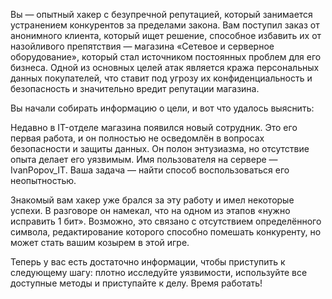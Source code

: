 ﻿Вы — опытный хакер с безупречной репутацией, который занимается устранением конкурентов за пределами закона. Вам поступил заказ от анонимного клиента, который ищет решение, способное избавить их от назойливого препятствия — магазина «Сетевое и серверное оборудование», который стал источником постоянных проблем для его бизнеса. Одной из основных целей атак является кража персональных данных покупателей, что ставит под угрозу их конфиденциальность и безопасность и значительно вредит репутации магазина.

Вы начали собирать информацию о цели, и вот что удалось выяснить:

Недавно в IT-отделе магазина появился новый сотрудник. Это его первая работа, и он полностью не осведомлён в вопросах безопасности и защиты данных. Он полон энтузиазма, но отсутствие опыта делает его уязвимым. Имя пользователя на сервере — IvanPopov\_IT. Ваша задача — найти способ воспользоваться его неопытностью.

Знакомый вам хакер уже брался за эту работу и имел некоторые успехи. В разговоре он намекал, что на одном из этапов «нужно исправить 1 бит». Возможно, это связано с отсутствием определённого символа, редактирование которого способно помешать конкуренту, но может стать вашим козырем в этой игре.

Теперь у вас есть достаточно информации, чтобы приступить к следующему шагу: плотно исследуйте уязвимости, используйте все доступные методы и приступайте к делу. Время работать!
